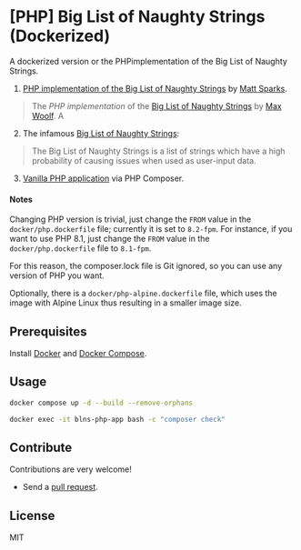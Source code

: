 # [PHP] Big List of Naughty Strings (Dockerized)

A dockerized version or the PHPimplementation of the Big List of Naughty Strings.

1. [PHP implementation of the Big List of Naughty Strings](https://github.com/mattsparks/blns-php) by [Matt Sparks](https://developmentmatt.com/).

> The *PHP implementation* of the [Big List of Naughty Strings](https://github.com/minimaxir/big-list-of-naughty-strings) by [Max Woolf](https://minimaxir.com/). A 


2. The infamous [Big List of Naughty Strings](https://github.com/minimaxir/big-list-of-naughty-strings):

> The Big List of Naughty Strings is a list of strings which have a high probability of causing issues when used as user-input data.

3. [Vanilla PHP application](https://github.com/frankjardel/vanilla-php-library) via PHP Composer.


#### Notes

Changing PHP version is trivial, just change the `FROM` value in the `docker/php.dockerfile` file; currently it is set to `8.2-fpm`. For instance, if you want to use PHP 8.1, just change the `FROM` value in the `docker/php.dockerfile` file to `8.1-fpm`.

For this reason, the composer.lock file is Git ignored, so you can use any version of PHP you want.

Optionally, there is a `docker/php-alpine.dockerfile` file, which uses the image with Alpine Linux thus resulting in a smaller image size.


## Prerequisites

Install [Docker](https://docs.docker.com/engine/install/) and [Docker Compose](https://docs.docker.com/engine/install/).


## Usage

```bash
docker compose up -d --build --remove-orphans 

docker exec -it blns-php-app bash -c "composer check"
```

## Contribute

Contributions are very welcome!

- Send a [pull request](https://github.com/mariuscucuruz/blns-php-docker/compare).


## License

MIT
